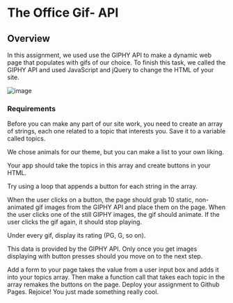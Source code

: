 # The Office Gif- API 

## Overview

In this assignment, we used use the GIPHY API to make a dynamic web page that populates with gifs of our choice. To finish this task, we  called the GIPHY API and used JavaScript and jQuery to change the HTML of your site.

![image](https://user-images.githubusercontent.com/32990938/40372541-8cc0f8b8-5daa-11e8-819f-7c530fda0de2.png)

### Requirements

Before you can make any part of our site work, you need to create an array of strings, each one related to a topic that interests you. Save it to a variable called topics.


We chose animals for our theme, but you can make a list to your own liking.



Your app should take the topics in this array and create buttons in your HTML.


Try using a loop that appends a button for each string in the array.


When the user clicks on a button, the page should grab 10 static, non-animated gif images from the GIPHY API and place them on the page.
When the user clicks one of the still GIPHY images, the gif should animate. If the user clicks the gif again, it should stop playing.

Under every gif, display its rating (PG, G, so on).


This data is provided by the GIPHY API.
Only once you get images displaying with button presses should you move on to the next step.


Add a form to your page takes the value from a user input box and adds it into your topics array. Then make a function call that takes each topic in the array remakes the buttons on the page.
Deploy your assignment to Github Pages.
Rejoice! You just made something really cool.
